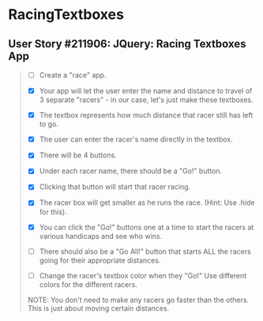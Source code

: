 RacingTextboxes
===============

User Story #211906: JQuery: Racing Textboxes App
------------------------------------------------

> - [ ] Create a "race" app.
>
> - [x] Your app will let the user enter the name and distance to travel of 3 separate
>       "racers" - in our case, let's just make these textboxes.
>
> - [x] The textbox represents how much distance that racer still has left to go.
>
> - [x] The user can enter the racer's name directly in the textbox.
>
> - [x] There will be 4 buttons.
>
> - [x] Under each racer name, there should be a "Go!" button.
> - [x] Clicking that button will start that racer racing.
> - [x] The racer box will get smaller as he runs the race. (Hint: Use .hide for this).
> - [x] You can click the "Go!" buttons one at a time to start the racers at various
>       handicaps and see who wins.
>
> - [ ] There should also be a "Go All!" button that starts ALL the racers going for
>       their appropriate distances.
>
> - [ ] Change the racer's textbox color when they "Go!" Use different colors for the
>       different racers.
>
> NOTE: You don't need to make any racers go faster than the others. This is just about
> moving certain distances.
